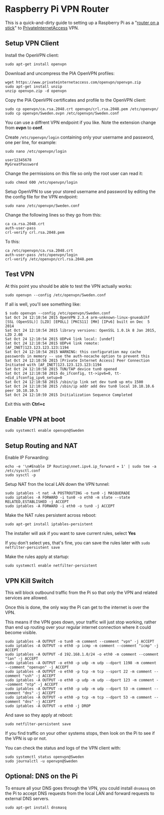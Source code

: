 # Raspberry Pi VPN Router

This is a quick-and-dirty guide to setting up a Raspberry Pi as a "[router on a stick](https://en.wikipedia.org/wiki/One-armed_router)" to [PrivateInternetAccess](http://privateinternetaccess.com/) VPN.

## Setup VPN Client

Install the OpenVPN client:

~~~
sudo apt-get install openvpn
~~~

Download and uncompress the PIA OpenVPN profiles:

~~~
wget https://www.privateinternetaccess.com/openvpn/openvpn.zip
sudo apt-get install unzip
unzip openvpn.zip -d openvpn
~~~

Copy the PIA OpenVPN certificates and profile to the OpenVPN client:

~~~
sudo cp openvpn/ca.rsa.2048.crt openvpn/crl.rsa.2048.pem /etc/openvpn/
sudo cp openvpn/Sweden.ovpn /etc/openvpn/Sweden.conf
~~~

You can use a diffrent VPN endpoint if you like. Note the extension change from **ovpn** to **conf**.

Create `/etc/openvpn/login` containing only your username and password, one per line, for example:

~~~
sudo nano /etc/openvpn/login
~~~

~~~
user12345678
MyGreatPassword
~~~

Change the permissions on this file so only the root user can read it:

~~~
sudo chmod 600 /etc/openvpn/login
~~~

Setup OpenVPN to use your stored username and password by editing the the config file for the VPN endpoint:

~~~
sudo nano /etc/openvpn/Sweden.conf
~~~

Change the following lines so they go from this:

~~~
ca ca.rsa.2048.crt
auth-user-pass
crl-verify crl.rsa.2048.pem
~~~

To this:

~~~
ca /etc/openvpn/ca.rsa.2048.crt
auth-user-pass /etc/openvpn/login
crl-verify /etc/openvpn/crl.rsa.2048.pem
~~~

## Test VPN

At this point you should be able to test the VPN actually works:

~~~
sudo openvpn --config /etc/openvpn/Sweden.conf
~~~

If all is well, you'll see something like:

~~~
$ sudo openvpn --config /etc/openvpn/Sweden.conf 
Sat Oct 24 12:10:54 2015 OpenVPN 2.3.4 arm-unknown-linux-gnueabihf [SSL (OpenSSL)] [LZO] [EPOLL] [PKCS11] [MH] [IPv6] built on Dec  5 2014
Sat Oct 24 12:10:54 2015 library versions: OpenSSL 1.0.1k 8 Jan 2015, LZO 2.08
Sat Oct 24 12:10:54 2015 UDPv4 link local: [undef]
Sat Oct 24 12:10:54 2015 UDPv4 link remote: [AF_INET]123.123.123.123:1194
Sat Oct 24 12:10:54 2015 WARNING: this configuration may cache passwords in memory -- use the auth-nocache option to prevent this
Sat Oct 24 12:10:56 2015 [Private Internet Access] Peer Connection Initiated with [AF_INET]123.123.123.123:1194
Sat Oct 24 12:10:58 2015 TUN/TAP device tun0 opened
Sat Oct 24 12:10:58 2015 do_ifconfig, tt->ipv6=0, tt->did_ifconfig_ipv6_setup=0
Sat Oct 24 12:10:58 2015 /sbin/ip link set dev tun0 up mtu 1500
Sat Oct 24 12:10:58 2015 /sbin/ip addr add dev tun0 local 10.10.10.6 peer 10.10.10.5
Sat Oct 24 12:10:59 2015 Initialization Sequence Completed
~~~

Exit this with **Ctrl+c**

## Enable VPN at boot

~~~
sudo systemctl enable openvpn@Sweden
~~~

## Setup Routing and NAT

Enable IP Forwarding:

~~~
echo -e '\n#Enable IP Routing\nnet.ipv4.ip_forward = 1' | sudo tee -a /etc/sysctl.conf
sudo sysctl -p
~~~

Setup NAT fron the local LAN down the VPN tunnel:

~~~
sudo iptables -t nat -A POSTROUTING -o tun0 -j MASQUERADE
sudo iptables -A FORWARD -i tun0 -o eth0 -m state --state RELATED,ESTABLISHED -j ACCEPT
sudo iptables -A FORWARD -i eth0 -o tun0 -j ACCEPT
~~~

Make the NAT rules persistent across reboot:

~~~
sudo apt-get install iptables-persistent
~~~

The installer will ask if you want to save current rules, select **Yes**

If you don't select yes, that's fine, you can save the rules later with `sudo netfilter-persistent save`

Make the rules apply at startup:

~~~
sudo systemctl enable netfilter-persistent
~~~

## VPN Kill Switch

This will block outbound traffic from the Pi so that only the VPN and related services are allowed.

Once this is done, the only way the Pi can get to the internet is over the VPN.

This means if the VPN goes down, your traffic will just stop working, rather than end up routing over your regular internet connection where it could become visible.

~~~
sudo iptables -A OUTPUT -o tun0 -m comment --comment "vpn" -j ACCEPT
sudo iptables -A OUTPUT -o eth0 -p icmp -m comment --comment "icmp" -j ACCEPT
sudo iptables -A OUTPUT -d 192.168.1.0/24 -o eth0 -m comment --comment "lan" -j ACCEPT
sudo iptables -A OUTPUT -o eth0 -p udp -m udp --dport 1198 -m comment --comment "openvpn" -j ACCEPT
sudo iptables -A OUTPUT -o eth0 -p tcp -m tcp --sport 22 -m comment --comment "ssh" -j ACCEPT
sudo iptables -A OUTPUT -o eth0 -p udp -m udp --dport 123 -m comment --comment "ntp" -j ACCEPT
sudo iptables -A OUTPUT -o eth0 -p udp -m udp --dport 53 -m comment --comment "dns" -j ACCEPT
sudo iptables -A OUTPUT -o eth0 -p tcp -m tcp --dport 53 -m comment --comment "dns" -j ACCEPT
sudo iptables -A OUTPUT -o eth0 -j DROP
~~~

And save so they apply at reboot:

~~~
sudo netfilter-persistent save
~~~

If you find traffic on your other systems stops, then look on the Pi to see if the VPN is up or not.

You can check the status and logs of the VPN client with:

~~~
sudo systemctl status openvpn@Sweden
sudo journalctl -u openvpn@Sweden
~~~

## Optional: DNS on the Pi

To ensure all your DNS goes through the VPN, you could install `dnsmasq` on the Pi to accept DNS requests from the local LAN and forward requests to external DNS servers.

~~~
sudo apt-get install dnsmasq
~~~
